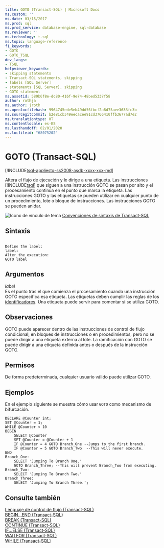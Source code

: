 ```yaml
---
title: GOTO (Transact-SQL) | Microsoft Docs
ms.custom: ''
ms.date: 03/15/2017
ms.prod: sql
ms.prod_service: database-engine, sql-database
ms.reviewer: ''
ms.technology: t-sql
ms.topic: language-reference
f1_keywords:
- GOTO
- GOTO_TSQL
dev_langs:
- TSQL
helpviewer_keywords:
- skipping statements
- Transact-SQL statements, skipping
- labels [SQL Server]
- statements [SQL Server], skipping
- GOTO statement
ms.assetid: 589b6f8e-dc80-416f-9e74-48bed5337f58
author: rothja
ms.author: jroth
ms.openlocfilehash: 9964745ede5eb49dd56fbcf2a8d75aee3633fc3b
ms.sourcegitcommit: b2e81cb349eecacee91cd3766410ffb3677ad7e2
ms.translationtype: HT
ms.contentlocale: es-ES
ms.lasthandoff: 02/01/2020
ms.locfileid: "68075202"
---
```

# <a name="goto-transact-sql"></a>GOTO (Transact-SQL)
[!INCLUDE[tsql-appliesto-ss2008-asdb-xxxx-xxx-md](../../includes/tsql-appliesto-ss2008-asdb-xxxx-xxx-md.md)]

  Altera el flujo de ejecución y lo dirige a una etiqueta. Las instrucciones [!INCLUDE[tsql](../../includes/tsql-md.md)] que siguen a una instrucción GOTO se pasan por alto y el procesamiento continúa en el punto que marca la etiqueta. Las instrucciones GOTO y las etiquetas se pueden utilizar en cualquier punto de un procedimiento, lote o bloque de instrucciones. Las instrucciones GOTO se pueden anidar.  
  
 ![Icono de vínculo de tema](../../database-engine/configure-windows/media/topic-link.gif "Icono de vínculo de tema") [Convenciones de sintaxis de Transact-SQL](../../t-sql/language-elements/transact-sql-syntax-conventions-transact-sql.md)  
  
## <a name="syntax"></a>Sintaxis  
  
```  
  
Define the label:   
label:   
Alter the execution:  
GOTO label   
```  
  
## <a name="arguments"></a>Argumentos  
 *label*  
 Es el punto tras el que comienza el procesamiento cuando una instrucción GOTO especifica esa etiqueta. Las etiquetas deben cumplir las reglas de los [identificadores](../../relational-databases/databases/database-identifiers.md). Una etiqueta puede servir para comentar si se utiliza GOTO.  
  
## <a name="remarks"></a>Observaciones  
 GOTO puede aparecer dentro de las instrucciones de control de flujo condicional, en bloques de instrucciones o en procedimientos, pero no se puede dirigir a una etiqueta externa al lote. La ramificación con GOTO se puede dirigir a una etiqueta definida antes o después de la instrucción GOTO.  
  
## <a name="permissions"></a>Permisos  
 De forma predeterminada, cualquier usuario válido puede utilizar GOTO.  
  
## <a name="examples"></a>Ejemplos  
 En el ejemplo siguiente se muestra cómo usar `GOTO` como mecanismo de bifurcación.  
  
```  
DECLARE @Counter int;  
SET @Counter = 1;  
WHILE @Counter < 10  
BEGIN   
    SELECT @Counter  
    SET @Counter = @Counter + 1  
    IF @Counter = 4 GOTO Branch_One --Jumps to the first branch.  
    IF @Counter = 5 GOTO Branch_Two  --This will never execute.  
END  
Branch_One:  
    SELECT 'Jumping To Branch One.'  
    GOTO Branch_Three; --This will prevent Branch_Two from executing.  
Branch_Two:  
    SELECT 'Jumping To Branch Two.'  
Branch_Three:  
    SELECT 'Jumping To Branch Three.';  
```  
  
## <a name="see-also"></a>Consulte también  
 [Lenguaje de control de flujo &#40;Transact-SQL&#41;](~/t-sql/language-elements/control-of-flow.md)   
 [BEGIN...END &#40;Transact-SQL&#41;](../../t-sql/language-elements/begin-end-transact-sql.md)   
 [BREAK &#40;Transact-SQL&#41;](../../t-sql/language-elements/break-transact-sql.md)   
 [CONTINUE &#40;Transact-SQL&#41;](../../t-sql/language-elements/continue-transact-sql.md)   
 [IF...ELSE &#40;Transact-SQL&#41;](../../t-sql/language-elements/if-else-transact-sql.md)   
 [WAITFOR &#40;Transact-SQL&#41;](../../t-sql/language-elements/waitfor-transact-sql.md)   
 [WHILE &#40;Transact-SQL&#41;](../../t-sql/language-elements/while-transact-sql.md)  
  
  
